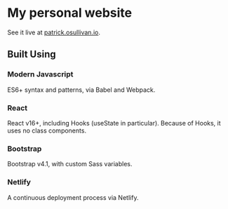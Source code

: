 # My personal website

See it live at [patrick.osullivan.io](http://patrick.osullivan.io).

## Built Using

### Modern Javascript

ES6+ syntax and patterns, via Babel and Webpack.

### React

React v16+, including Hooks (useState in particular). Because of Hooks, it uses no class components.

### Bootstrap

Bootstrap v4.1, with custom Sass variables.

### Netlify

A continuous deployment process via Netlify.
